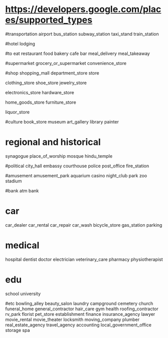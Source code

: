 # https://developers.google.com/places/supported_types

#transportation
airport
bus_station
subway_station
taxi_stand
train_station

#hotel
lodging

#to eat
restaurant
food
bakery
cafe
bar
meal_delivery
meal_takeaway

#supermarket
grocery_or_supermarket
convenience_store

#shop
shopping_mall
department_store
store

clothing_store
shoe_store
jewelry_store

electronics_store
hardware_store

home_goods_store
furniture_store

liquor_store


#culture
book_store
museum
art_gallery
library
painter


# regional and historical
synagogue
place_of_worship
mosque
hindu_temple

#political
city_hall
embassy
courthouse
police
post_office
fire_station


#amusement
amusement_park
aquarium
casino
night_club
park
zoo
stadium

#bank
atm
bank


# car
car_dealer
car_rental
car_repair
car_wash
bicycle_store
gas_station
parking

# medical
hospital
dentist
doctor
electrician
veterinary_care
pharmacy
physiotherapist

# edu
school
university

#etc
bowling_alley
beauty_salon
laundry
campground
cemetery
church
funeral_home
general_contractor
hair_care
gym
health
roofing_contractor
rv_park
florist
pet_store
establishment
finance
insurance_agency
lawyer
movie_rental
movie_theater
locksmith
moving_company
plumber
real_estate_agency
travel_agency
accounting
local_government_office
storage
spa







